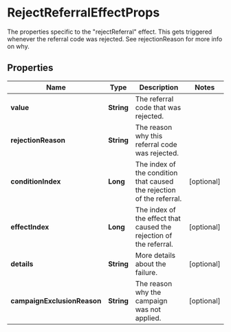 

# RejectReferralEffectProps

The properties specific to the \"rejectReferral\" effect. This gets triggered whenever the referral code was rejected. See rejectionReason for more info on why.
## Properties

Name | Type | Description | Notes
------------ | ------------- | ------------- | -------------
**value** | **String** | The referral code that was rejected. | 
**rejectionReason** | **String** | The reason why this referral code was rejected. | 
**conditionIndex** | **Long** | The index of the condition that caused the rejection of the referral. |  [optional]
**effectIndex** | **Long** | The index of the effect that caused the rejection of the referral. |  [optional]
**details** | **String** | More details about the failure. |  [optional]
**campaignExclusionReason** | **String** | The reason why the campaign was not applied. |  [optional]




